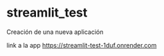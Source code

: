 # streamlit_test
Creación de una nueva aplicación

link a la app
https://streamlit-test-1duf.onrender.com